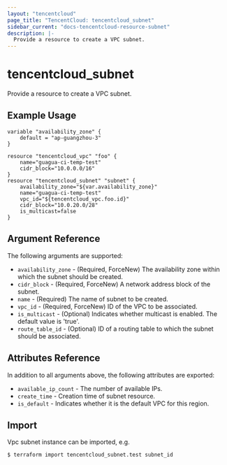 ```yaml
---
layout: "tencentcloud"
page_title: "TencentCloud: tencentcloud_subnet"
sidebar_current: "docs-tencentcloud-resource-subnet"
description: |-
  Provide a resource to create a VPC subnet.
---
```


# tencentcloud_subnet

Provide a resource to create a VPC subnet.

## Example Usage

```hcl
variable "availability_zone" {
	default = "ap-guangzhou-3"
}

resource "tencentcloud_vpc" "foo" {
    name="guagua-ci-temp-test"
    cidr_block="10.0.0.0/16"
}
resource "tencentcloud_subnet" "subnet" {
	availability_zone="${var.availability_zone}"
	name="guagua-ci-temp-test"
	vpc_id="${tencentcloud_vpc.foo.id}"
	cidr_block="10.0.20.0/28"
	is_multicast=false
}
```

## Argument Reference

The following arguments are supported:

* `availability_zone` - (Required, ForceNew) The availability zone within which the subnet should be created.
* `cidr_block` - (Required, ForceNew) A network address block of the subnet.
* `name` - (Required) The name of subnet to be created.
* `vpc_id` - (Required, ForceNew) ID of the VPC to be associated.
* `is_multicast` - (Optional) Indicates whether multicast is enabled. The default value is 'true'.
* `route_table_id` - (Optional) ID of a routing table to which the subnet should be associated.

## Attributes Reference

In addition to all arguments above, the following attributes are exported:

* `available_ip_count` - The number of available IPs.
* `create_time` - Creation time of subnet resource.
* `is_default` - Indicates whether it is the default VPC for this region.


## Import

Vpc subnet instance can be imported, e.g.

```hcl
$ terraform import tencentcloud_subnet.test subnet_id
```

